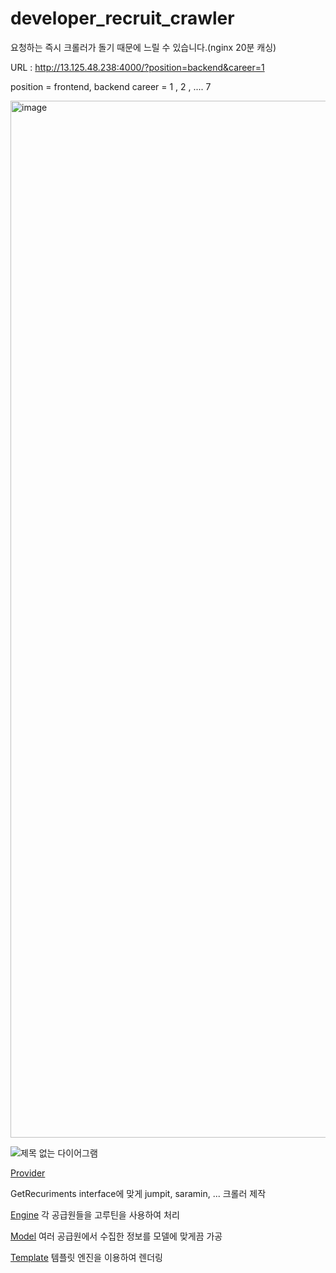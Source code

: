 # developer_recruit_crawler

요청하는 즉시 크롤러가 돌기 때문에 느릴 수 있습니다.(nginx 20분 캐싱)

URL : http://13.125.48.238:4000/?position=backend&career=1

position = frontend, backend
career =  1 , 2 , .... 7

<img width="1659" alt="image" src="https://user-images.githubusercontent.com/97140962/208352203-fb74b4bb-d474-4989-8645-bb2e6071fc31.png">


![제목 없는 다이어그램](https://user-images.githubusercontent.com/97140962/208352682-fe95d77c-0107-4941-b748-f383afe2af23.jpg)


[Provider](https://github.com/beardfriend/developer_recruit_crawler/blob/main/provider/provider.go)

GetRecuriments interface에 맞게 jumpit, saramin, ... 크롤러 제작

[Engine](https://github.com/beardfriend/developer_recruit_crawler/blob/main/engine/recruitment.go#L40)
각 공급원들을 고루틴을 사용하여 처리


[Model](https://github.com/beardfriend/developer_recruit_crawler/blob/main/model/recruitment.go)
여러 공급원에서 수집한 정보를 모델에 맞게끔 가공

[Template](https://github.com/beardfriend/developer_recruit_crawler/blob/main/templates/index.html)
 템플릿 엔진을 이용하여 렌더링


